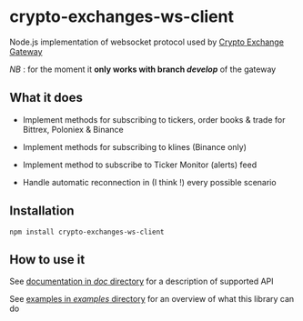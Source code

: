 # crypto-exchanges-ws-client

Node.js implementation of websocket protocol used by [Crypto Exchange Gateway](https://github.com/aloysius-pgast/crypto-exchanges-gateway)

_NB_ : for the moment it **only works with branch _develop_** of the gateway

## What it does

* Implement methods for subscribing to tickers, order books & trade for Bittrex, Poloniex & Binance

* Implement methods for subscribing to klines (Binance only)

* Implement method to subscribe to Ticker Monitor (alerts) feed

* Handle automatic reconnection in (I think !) every possible scenario

## Installation

```
npm install crypto-exchanges-ws-client
```

## How to use it

See [documentation in _doc_ directory](https://github.com/aloysius-pgast/crypto-exchanges-ws-client-nodejs/tree/master/doc/) for a description of supported API

See [examples in _examples_ directory](https://github.com/aloysius-pgast/crypto-exchanges-ws-client-nodejs/tree/master/examples/) for an overview of what this library can do
